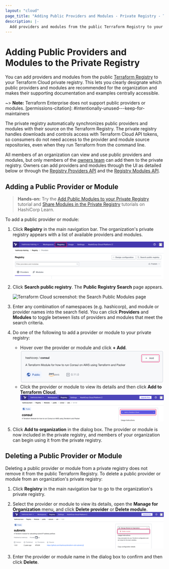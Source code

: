 ```yaml
---
layout: "cloud"
page_title: "Adding Public Providers and Modules - Private Registry - Terraform Cloud and Terraform Enterprise"
description: |-
  Add providers and modules from the public Terraform Registry to your organization's private registry.
---
```


[vcs]: ../vcs/index.html

# Adding Public Providers and Modules to the Private Registry

You can add providers and modules from the public [Terraform Registry](/docs/registry/index.html) to your Terraform Cloud private registry. This lets you clearly designate which public providers and modules are recommended for the organization and makes their supporting documentation and examples centrally accessible.

~> **Note:** Terraform Enterprise does not support public providers or modules.
[permissions-citation]: #intentionally-unused---keep-for-maintainers

The private registry automatically synchronizes public providers and modules with their source on the Terraform Registry. The private registry handles downloads and controls access with Terraform Cloud API tokens, so consumers do not need access to the provider and module source repositories, even when they run Terraform from the command line.

All members of an organization can view and use public providers and modules, but only members of the [owners team](/docs/cloud/users-teams-organizations/permissions.html#organization-owners) can add them to the private registry. Owners can add providers and modules through the UI as detailed below or through the [Registry Providers API](/docs/cloud/api/providers.html) and the [Registry Modules API](../api/modules.html#create-a-module-with-no-vcs-connection-).

## Adding a Public Provider or Module

> **Hands-on:** Try the [Add Public Modules to your Private Registry](https://learn.hashicorp.com/tutorials/terraform/module-private-registry-add?in=terraform/modules) tutorial and [Share Modules in the Private Registry](https://learn.hashicorp.com/tutorials/terraform/module-private-registry?in=terraform/modules) tutorials on HashiCorp Learn.

To add a public provider or module:

1. Click **Registry** in the main navigation bar. The organization's private registry appears with a list of available providers and modules.

    ![Terraform Cloud screenshot: The "registry" button](./images/registry-button.png)

1. Click **Search public registry**. The **Public Registry Search** page appears.

    ![Terraform Cloud screenshot: the Search Public Modules page](./images/add-search-public-modules-providers.png)

1. Enter any combination of namespaces (e.g. hashicorp), and module or provider names into the search field. You can click **Providers** and **Modules** to toggle between lists of providers and modules that meet the search criteria.

1. Do one of the following to add a provider or module to your private registry:
    - Hover over the provider or module and click **+ Add**.
     ![Terraform Cloud screenshot: the "+ Add" button](./images/add-add-button.png)
    - Click the provider or module to view its details and then click **Add to Terraform Cloud**.
     ![Terraform Cloud screenshot: the "+ Add" button](./images/add-add-to-terraform-cloud-button.png)

1. Click **Add to organization** in the dialog box. The provider or module is now included in the private registry, and members of your organization can begin using it from the private registry.

## Deleting a Public Provider or Module

Deleting a public provider or module from a private registry does not remove it from the public Terraform Registry. To delete a public provider or module from an organization's private registry:

1. Click **Registry** in the main navigation bar to go to the organization's private registry.

1. Select the provider or module to view its details, open the **Manage for Organization** menu, and click **Delete provider** or **Delete module**.
   ![Terraform Cloud screenshot: the delete module button](./images/add-delete-module-button.png)

1. Enter the provider or module name in the dialog box to confirm and then click **Delete**.
